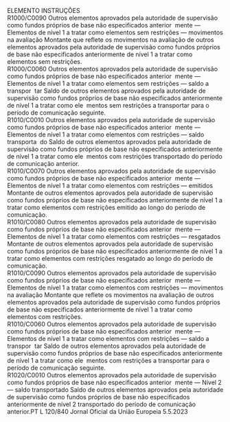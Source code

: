  
ELEMENTO  INSTRUÇÕES  
R1000/C0090  Outros elementos aprovados 
pela autoridade de supervisão 
como fundos próprios de base 
não especificados anterior ­
mente — Elementos de nível 1 
a tratar como elementos sem 
restrições — movimentos na 
avaliação  Montante que reflete os movimentos na avaliação de outros elementos aprovados 
pela autoridade de supervisão como fundos próprios de base não especificados 
anteriormente de nível 1 a tratar como elementos sem restrições.  
R1000/C0060  Outros elementos aprovados 
pela autoridade de supervisão 
como fundos próprios de base 
não especificados anterior ­
mente — Elementos de nível 1 
a tratar como elementos sem 
restrições — saldo a transpor ­
tar  Saldo de outros elementos aprovados pela autoridade de supervisão como fundos 
próprios de base não especificados anteriormente de nível 1 a tratar como ele ­
mentos sem restrições a transportar para o período de comunicação seguinte.  
R1010/C0010  Outros elementos aprovados 
pela autoridade de supervisão 
como fundos próprios de base 
não especificados anterior ­
mente — Elementos de nível 1 
a tratar como elementos com 
restrições — saldo transporta ­
do  Saldo de outros elementos aprovados pela autoridade de supervisão como fundos 
próprios de base não especificados anteriormente de nível 1 a tratar como ele ­
mentos com restrições transportado do período de comunicação anterior.  
R1010/C0070  Outros elementos aprovados 
pela autoridade de supervisão 
como fundos próprios de base 
não especificados anterior ­
mente — Elementos de nível 1 
a tratar como elementos com 
restrições — emitidos  Montante de outros elementos aprovados pela autoridade de supervisão como 
fundos próprios de base não especificados anteriormente de nível 1 a tratar 
como elementos com restrições emitido ao longo do período de comunicação.  
R1010/C0080  Outros elementos aprovados 
pela autoridade de supervisão 
como fundos próprios de base 
não especificados anterior ­
mente — Elementos de nível 1 
a tratar como elementos com 
restrições — resgatados  Montante de outros elementos aprovados pela autoridade de supervisão como 
fundos próprios de base não especificados anteriormente de nível 1 a tratar 
como elementos com restrições resgatado ao longo do período de comunicação.  
R1010/C0090  Outros elementos aprovados 
pela autoridade de supervisão 
como fundos próprios de base 
não especificados anterior ­
mente — Elementos de nível 1 
a tratar como elementos com 
restrições — movimentos na 
avaliação  Montante que reflete os movimentos na avaliação de outros elementos aprovados 
pela autoridade de supervisão como fundos próprios de base não especificados 
anteriormente de nível 1 a tratar como elementos com restrições.  
R1010/C0060  Outros elementos aprovados 
pela autoridade de supervisão 
como fundos próprios de base 
não especificados anterior ­
mente — Elementos de nível 1 
a tratar como elementos com 
restrições — saldo a transpor ­
tar  Saldo de outros elementos aprovados pela autoridade de supervisão como fundos 
próprios de base não especificados anteriormente de nível 1 a tratar como ele ­
mentos com restrições a transportar para o período de comunicação seguinte.  
R1020/C0010  Outros elementos aprovados 
pela autoridade de supervisão 
como fundos próprios de base 
não especificados anterior ­
mente — Nível 2 — saldo 
transportado  Saldo de outros elementos aprovados pela autoridade de supervisão como fundos 
próprios de base não especificados anteriormente de nível 2 transportado do 
período de comunicação anterior.PT  L 120/840 Jornal Oficial da União Europeia 5.5.2023